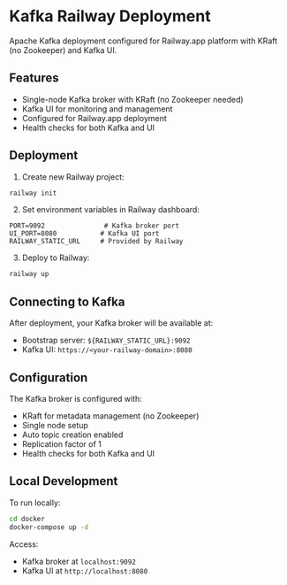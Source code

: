 # Kafka Railway Deployment

Apache Kafka deployment configured for Railway.app platform with KRaft (no Zookeeper) and Kafka UI.

## Features

- Single-node Kafka broker with KRaft (no Zookeeper needed)
- Kafka UI for monitoring and management
- Configured for Railway.app deployment
- Health checks for both Kafka and UI

## Deployment

1. Create new Railway project:
```bash
railway init
```

2. Set environment variables in Railway dashboard:
```
PORT=9092               # Kafka broker port
UI_PORT=8080           # Kafka UI port
RAILWAY_STATIC_URL     # Provided by Railway
```

3. Deploy to Railway:
```bash
railway up
```

## Connecting to Kafka

After deployment, your Kafka broker will be available at:
- Bootstrap server: `${RAILWAY_STATIC_URL}:9092`
- Kafka UI: `https://<your-railway-domain>:8080`

## Configuration

The Kafka broker is configured with:
- KRaft for metadata management (no Zookeeper)
- Single node setup
- Auto topic creation enabled
- Replication factor of 1
- Health checks for both Kafka and UI

## Local Development

To run locally:

```bash
cd docker
docker-compose up -d
```

Access:
- Kafka broker at `localhost:9092`
- Kafka UI at `http://localhost:8080`
